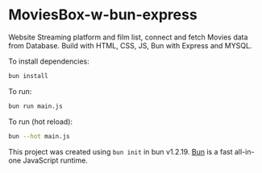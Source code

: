 # MoviesBox-w-bun-express

Website Streaming platform and film list, connect and fetch Movies data from Database.
Build with HTML, CSS, JS, Bun with Express and MYSQL.

To install dependencies:

```bash
bun install
```

To run:

```bash
bun run main.js
```

To run (hot reload):

```bash
bun --hot main.js
```

This project was created using `bun init` in bun v1.2.19. [Bun](https://bun.com) is a fast all-in-one JavaScript runtime.
